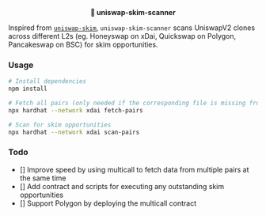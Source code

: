 <div align="center">
  <b>🦄 uniswap-skim-scanner</b>
</div>

Inspired from [`uniswap-skim`](https://github.com/nicholashc/uniswap-skim), `uniswap-skim-scanner` scans UniswapV2 clones across different L2s (eg. Honeyswap on xDai, Quickswap on Polygon, Pancakeswap on BSC) for skim opportunities.

### Usage

```bash
# Install dependencies
npm install

# Fetch all pairs (only needed if the corresponding file is missing from './pairs')
npx hardhat --network xdai fetch-pairs

# Scan for skim opportunities
npx hardhat --network xdai scan-pairs
```

### Todo

- [] Improve speed by using multicall to fetch data from multiple pairs at the same time
- [] Add contract and scripts for executing any outstanding skim opportunities
- [] Support Polygon by deploying the multicall contract
